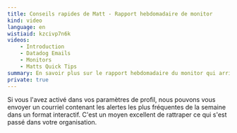 ```yaml
---
title: Conseils rapides de Matt - Rapport hebdomadaire de monitor
kind: video
language: en
wistiaid: kzcivp7n6k
videos:
    - Introduction
    - Datadog Emails
    - Monitors
    - Matts Quick Tips
summary: En savoir plus sur le rapport hebdomadaire du monitor qui arrive automatiquement dans votre boîte aux lettres.
private: true
---
```


Si vous l'avez activé dans vos paramètres de profil, nous pouvons vous envoyer un courriel contenant les alertes les plus fréquentes de la semaine dans un format interactif. C'est un moyen excellent de rattraper ce qui s'est passé dans votre organisation.

